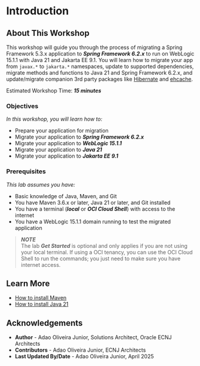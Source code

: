 # Introduction

## About This Workshop

This workshop will guide you through the process of migrating a Spring Framework 5.3.x application to ***Spring Framework 6.2.x*** to run on WebLogic 15.1.1 with Java 21 and Jakarta EE 9.1. You will learn how to migrate your app from `javax.*` to `jakarta.*` namespaces, update to supported dependencies, migrate methods and functions to Java 21 and Spring Framework 6.2.x, and update/migrate companion 3rd party packages like [Hibernate](https://hibernate.org) and [ehcache](https://www.ehcache.org).

Estimated Workshop Time: ***15 minutes***

### Objectives

*In this workshop, you will learn how to:*

* Prepare your application for migration
* Migrate your application to ***Spring Framework 6.2.x***
* Migrate your application to ***WebLogic 15.1.1***
* Migrate your application to ***Java 21***
* Migrate your application to ***Jakarta EE 9.1***

### Prerequisites

*This lab assumes you have:*

* Basic knowledge of Java, Maven, and Git
* You have Maven 3.6.x or later, Java 21 or later, and Git installed
* You have a terminal (***local*** or ***OCI Cloud Shell***) with access to the internet
* You have a WebLogic 15.1.1 domain running to test the migrated application

> ***NOTE*** </br>
> The lab ***Get Started*** is optional and only applies if you are not using your local terminal. If using a OCI tenancy, you can use the OCI Cloud Shell to run the commands; you just need to make sure you have internet access.

## Learn More

* [How to install Maven](https://maven.apache.org/install.html)
* [How to install Java 21](https://www.oracle.com/java/technologies/downloads/#java21)

## Acknowledgements

* **Author** - Adao Oliveira Junior, Solutions Architect, Oracle ECNJ Architects
* **Contributors** - Adao Oliveira Junior, ECNJ Architects
* **Last Updated By/Date** - Adao Oliveira Junior, April 2025
